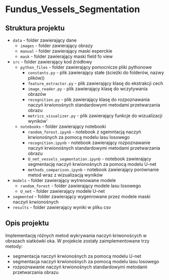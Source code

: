 # Fundus_Vessels_Segmentation

## Struktura projektu

- `data` - folder zawierający dane
  - `images` - folder zawierający obrazy
  - `manual` - folder zawierający maski esperckie
  - `mask` - folder zawierający maski field fo view
- `src` - folder zawierający kod źródłowy
  - `python_files` - folder zawierający pomocnicze pliki pythonowe
    - `constants.py` - plik zawierający stałe (ścieżki do folderów, nazwy plików))
    - `feature_extractor.py` - plik zawierający klasę do ekstrakcji cech
    - `image_reader.py` - plik zawierający klasę do wczytywania obrazów
    - `recognition.py` - plik zawierający klasę do rozpoznawania naczyń krwionośnych standardowymi metodami przetwarzania obrazu
    - `metrics_visualizer.py` - plik zawierający funkcje do wizualizacji wyników'
  - `notebooks` - folder zawierający notebooki
    - `random_forest.ipynb` - notebook z sgemntacją naczyń krwionośnych za pomocą modelu lasu losowego
    - `recognition.ipynb` - notebook zawierający rozpoznawanie naczyń krwionośnych standardowymi metodami przetwarzania obrazu
    - `U_net_vessels_segmentation.ipynb` - notebook zawierający segmentację naczyń krwionośnych za pomocą modelu U-net
    -  `methods_comparison.ipynb` - notebook zawierający porównanie metod wraz z wizualizacją wyników
- `models` - folder zawierający wytrenowane modele
  - `random_forest` - folder zawierający modele lasu losowego
  - `U_net` - folder zawierający modele U-net
- `segmented` - folder zawierający wygenrowane przez modele maski naczyń krwionośnych
- `results` - folder zawierający wyniki w pliku csv

## Opis projektu
Implementację różnych metod wykrywania naczyń kriwonoścych w obrazach siatkówki oka.
W projekcie zostały zaimplementowane trzy metody:
- segmentacja naczyń krwionośnych za pomocą modelu U-net
- segmentacja naczyń krwionośnych za pomocą modelu lasu losowego
- rozpoznawanie naczyń krwionośnych standardowymi metodami przetwarzania obrazu
